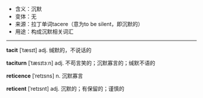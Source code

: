 - <span class="definition">含义：沉默</span>
- <span class="definition">变体：无</span>
- <span class="definition">来源：拉丁单词tacere（意为to be silent，即沉默的）</span>
- <span class="definition">用途：构成沉默相关词汇</span>

---

<span class="vocabulary">**tacit**</span> [ˈtæsɪt] adj. 缄默的，不说话的

<span class="vocabulary">**taciturn**</span> [ˈtæsɪtɜːn] adj. 不苟言笑的；沉默寡言的；缄默不语的

<span class="vocabulary">**reticence**</span> [ˈretɪsns] n. 沉默寡言

<span class="vocabulary">**reticent**</span> [ˈretɪsnt] adj. 沉默的；有保留的；谨慎的

